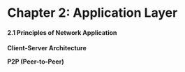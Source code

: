 # Chapter 2: Application Layer



#### 2.1 Principles of Network Application

**Client-Server Architecture**

**P2P (Peer-to-Peer)**





















